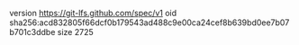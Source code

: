 version https://git-lfs.github.com/spec/v1
oid sha256:acd832805f66dcf0b179543ad488c9e00ca24cef8b639bd0ee7b07b701c3ddbe
size 2725
